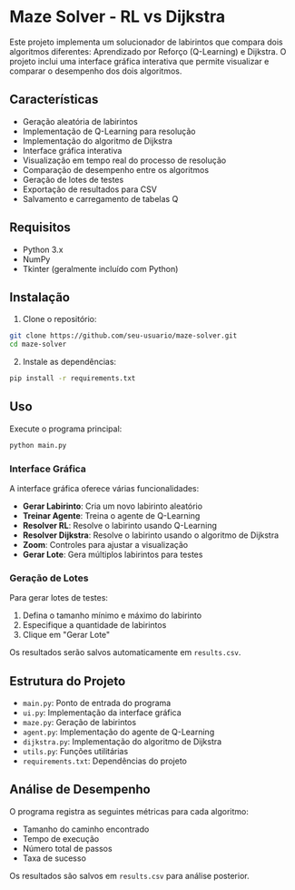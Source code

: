 # Maze Solver - RL vs Dijkstra

Este projeto implementa um solucionador de labirintos que compara dois algoritmos diferentes: Aprendizado por Reforço (Q-Learning) e Dijkstra. O projeto inclui uma interface gráfica interativa que permite visualizar e comparar o desempenho dos dois algoritmos.

## Características

- Geração aleatória de labirintos
- Implementação de Q-Learning para resolução
- Implementação do algoritmo de Dijkstra
- Interface gráfica interativa
- Visualização em tempo real do processo de resolução
- Comparação de desempenho entre os algoritmos
- Geração de lotes de testes
- Exportação de resultados para CSV
- Salvamento e carregamento de tabelas Q

## Requisitos

- Python 3.x
- NumPy
- Tkinter (geralmente incluído com Python)

## Instalação

1. Clone o repositório:
```bash
git clone https://github.com/seu-usuario/maze-solver.git
cd maze-solver
```

2. Instale as dependências:
```bash
pip install -r requirements.txt
```

## Uso

Execute o programa principal:
```bash
python main.py
```

### Interface Gráfica

A interface gráfica oferece várias funcionalidades:

- **Gerar Labirinto**: Cria um novo labirinto aleatório
- **Treinar Agente**: Treina o agente de Q-Learning
- **Resolver RL**: Resolve o labirinto usando Q-Learning
- **Resolver Dijkstra**: Resolve o labirinto usando o algoritmo de Dijkstra
- **Zoom**: Controles para ajustar a visualização
- **Gerar Lote**: Gera múltiplos labirintos para testes

### Geração de Lotes

Para gerar lotes de testes:
1. Defina o tamanho mínimo e máximo do labirinto
2. Especifique a quantidade de labirintos
3. Clique em "Gerar Lote"

Os resultados serão salvos automaticamente em `results.csv`.

## Estrutura do Projeto

- `main.py`: Ponto de entrada do programa
- `ui.py`: Implementação da interface gráfica
- `maze.py`: Geração de labirintos
- `agent.py`: Implementação do agente de Q-Learning
- `dijkstra.py`: Implementação do algoritmo de Dijkstra
- `utils.py`: Funções utilitárias
- `requirements.txt`: Dependências do projeto

## Análise de Desempenho

O programa registra as seguintes métricas para cada algoritmo:
- Tamanho do caminho encontrado
- Tempo de execução
- Número total de passos
- Taxa de sucesso

Os resultados são salvos em `results.csv` para análise posterior.